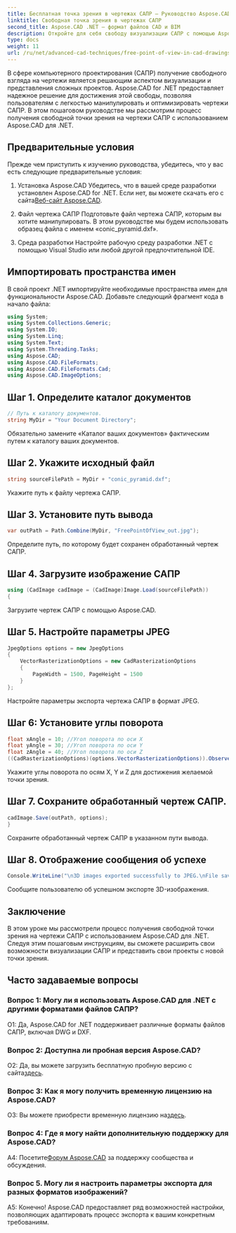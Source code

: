 ```yaml
---
title: Бесплатная точка зрения в чертежах САПР — Руководство Aspose.CAD
linktitle: Свободная точка зрения в чертежах САПР
second_title: Aspose.CAD .NET — формат файлов CAD и BIM
description: Откройте для себя свободу визуализации САПР с помощью Aspose.CAD для .NET. Следуйте нашему пошаговому руководству, чтобы увидеть уникальную точку зрения.
type: docs
weight: 11
url: /ru/net/advanced-cad-techniques/free-point-of-view-in-cad-drawings/
---
```

В сфере компьютерного проектирования (САПР) получение свободного взгляда на чертежи является решающим аспектом визуализации и представления сложных проектов. Aspose.CAD for .NET предоставляет надежное решение для достижения этой свободы, позволяя пользователям с легкостью манипулировать и оптимизировать чертежи САПР. В этом пошаговом руководстве мы рассмотрим процесс получения свободной точки зрения на чертежи САПР с использованием Aspose.CAD для .NET.

## Предварительные условия

Прежде чем приступить к изучению руководства, убедитесь, что у вас есть следующие предварительные условия:

1. Установка Aspose.CAD
 Убедитесь, что в вашей среде разработки установлен Aspose.CAD for .NET. Если нет, вы можете скачать его с сайта[Веб-сайт Aspose.CAD](https://releases.aspose.com/cad/net/).

2. Файл чертежа САПР
Подготовьте файл чертежа САПР, которым вы хотите манипулировать. В этом руководстве мы будем использовать образец файла с именем «conic_pyramid.dxf».

3. Среда разработки
Настройте рабочую среду разработки .NET с помощью Visual Studio или любой другой предпочтительной IDE.

## Импортировать пространства имен

В свой проект .NET импортируйте необходимые пространства имен для функциональности Aspose.CAD. Добавьте следующий фрагмент кода в начало файла:

```csharp
using System;
using System.Collections.Generic;
using System.IO;
using System.Linq;
using System.Text;
using System.Threading.Tasks;
using Aspose.CAD;
using Aspose.CAD.FileFormats;
using Aspose.CAD.FileFormats.Cad;
using Aspose.CAD.ImageOptions;
```


## Шаг 1. Определите каталог документов

```csharp
// Путь к каталогу документов.
string MyDir = "Your Document Directory";
```

Обязательно замените «Каталог ваших документов» фактическим путем к каталогу ваших документов.

## Шаг 2. Укажите исходный файл

```csharp
string sourceFilePath = MyDir + "conic_pyramid.dxf";
```

Укажите путь к файлу чертежа САПР.

## Шаг 3. Установите путь вывода

```csharp
var outPath = Path.Combine(MyDir, "FreePointOfView_out.jpg");
```

Определите путь, по которому будет сохранен обработанный чертеж САПР.

## Шаг 4. Загрузите изображение САПР

```csharp
using (CadImage cadImage = (CadImage)Image.Load(sourceFilePath))
{
```

Загрузите чертеж САПР с помощью Aspose.CAD.

## Шаг 5. Настройте параметры JPEG

```csharp
JpegOptions options = new JpegOptions
{
    VectorRasterizationOptions = new CadRasterizationOptions
    {
        PageWidth = 1500, PageHeight = 1500
    }
};
```

Настройте параметры экспорта чертежа САПР в формат JPEG.

## Шаг 6: Установите углы поворота

```csharp
float xAngle = 10; //Угол поворота по оси X
float yAngle = 30; //Угол поворота по оси Y
float zAngle = 40; //Угол поворота по оси Z
((CadRasterizationOptions)(options.VectorRasterizationOptions)).ObserverPoint = new ObserverPoint(xAngle, yAngle, zAngle);
```

Укажите углы поворота по осям X, Y и Z для достижения желаемой точки зрения.

## Шаг 7. Сохраните обработанный чертеж САПР.

```csharp
cadImage.Save(outPath, options);
}
```

Сохраните обработанный чертеж САПР в указанном пути вывода.

## Шаг 8. Отображение сообщения об успехе

```csharp
Console.WriteLine("\n3D images exported successfully to JPEG.\nFile saved at " + outPath);
```

Сообщите пользователю об успешном экспорте 3D-изображения.

## Заключение

В этом уроке мы рассмотрели процесс получения свободной точки зрения на чертежи САПР с использованием Aspose.CAD для .NET. Следуя этим пошаговым инструкциям, вы сможете расширить свои возможности визуализации САПР и представить свои проекты с новой точки зрения.


## Часто задаваемые вопросы

### Вопрос 1: Могу ли я использовать Aspose.CAD для .NET с другими форматами файлов САПР?

О1: Да, Aspose.CAD for .NET поддерживает различные форматы файлов САПР, включая DWG и DXF.

### Вопрос 2: Доступна ли пробная версия Aspose.CAD?

 О2: Да, вы можете загрузить бесплатную пробную версию с сайта[здесь](https://releases.aspose.com/).

### Вопрос 3: Как я могу получить временную лицензию на Aspose.CAD?

 О3: Вы можете приобрести временную лицензию на[здесь](https://purchase.aspose.com/temporary-license/).

### Вопрос 4: Где я могу найти дополнительную поддержку для Aspose.CAD?

 А4: Посетите[Форум Aspose.CAD](https://forum.aspose.com/c/cad/19) за поддержку сообщества и обсуждения.

### Вопрос 5. Могу ли я настроить параметры экспорта для разных форматов изображений?

А5: Конечно! Aspose.CAD предоставляет ряд возможностей настройки, позволяющих адаптировать процесс экспорта к вашим конкретным требованиям.